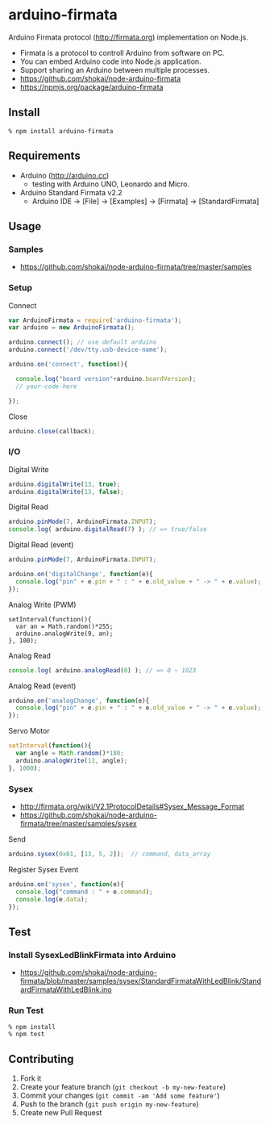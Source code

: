 arduino-firmata
===============
Arduino Firmata protocol (http://firmata.org) implementation on Node.js.

- Firmata is a protocol to controll Arduino from software on PC.
- You can embed Arduino code into Node.js application.
- Support sharing an Arduino between multiple processes.
- https://github.com/shokai/node-arduino-firmata
- https://npmjs.org/package/arduino-firmata


Install
-------

    % npm install arduino-firmata


Requirements
------------

* Arduino (http://arduino.cc)
  * testing with Arduino UNO, Leonardo and Micro.
* Arduino Standard Firmata v2.2
  * Arduino IDE -> [File] -> [Examples] -> [Firmata] -> [StandardFirmata]


Usage
-----

### Samples

- https://github.com/shokai/node-arduino-firmata/tree/master/samples

### Setup

Connect
```javascript
var ArduinoFirmata = require('arduino-firmata');
var arduino = new ArduinoFirmata();

arduino.connect(); // use default arduino
arduino.connect('/dev/tty.usb-device-name');

arduino.on('connect', function(){

  console.log("board version"+arduino.boardVersion);
  // your-code-here

});
```


Close
```javascript
arduino.close(callback);
```


### I/O

Digital Write
```javascript
arduino.digitalWrite(13, true);
arduino.digitalWrite(13, false);
```

Digital Read
```javascript
arduino.pinMode(7, ArduinoFirmata.INPUT);
console.log( arduino.digitalRead(7) ); // => true/false
```

Digital Read (event)
```javascript
arduino.pinMode(7, ArduinoFirmata.INPUT);

arduino.on('digitalChange', function(e){
  console.log("pin" + e.pin + " : " + e.old_value + " -> " + e.value);
});
```

Analog Write (PWM)
```
setInterval(function(){
  var an = Math.random()*255;
  arduino.analogWrite(9, an);
}, 100);
```

Analog Read
```javascript
console.log( arduino.analogRead(0) ); // => 0 ~ 1023
```

Analog Read (event)
```javascript
arduino.on('analogChange', function(e){
  console.log("pin" + e.pin + " : " + e.old_value + " -> " + e.value);
});
```

Servo Motor
```javascript
setInterval(function(){
  var angle = Math.random()*180;
  arduino.analogWrite(11, angle);
}, 1000);
```

### Sysex

- http://firmata.org/wiki/V2.1ProtocolDetails#Sysex_Message_Format
- https://github.com/shokai/node-arduino-firmata/tree/master/samples/sysex

Send
```javascript
arduino.sysex(0x01, [13, 5, 2]);  // command, data_array
```

Register Sysex Event
```javascript
arduino.on('sysex', function(e){
  console.log("command : " + e.command);
  console.log(e.data);
});
```


Test
----

### Install SysexLedBlinkFirmata into Arduino

* https://github.com/shokai/node-arduino-firmata/blob/master/samples/sysex/StandardFirmataWithLedBlink/StandardFirmataWithLedBlink.ino


### Run Test

    % npm install
    % npm test


Contributing
------------
1. Fork it
2. Create your feature branch (`git checkout -b my-new-feature`)
3. Commit your changes (`git commit -am 'Add some feature'`)
4. Push to the branch (`git push origin my-new-feature`)
5. Create new Pull Request
